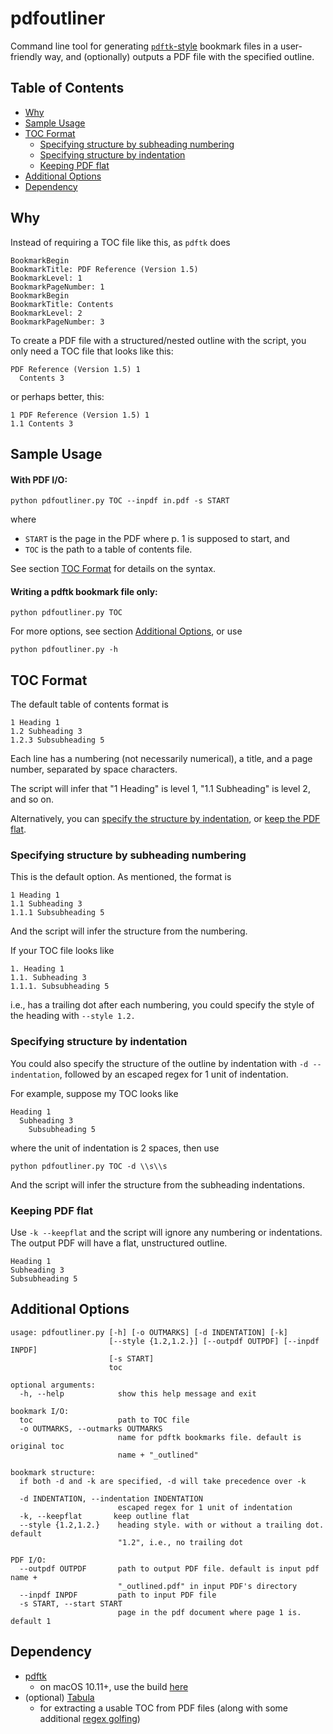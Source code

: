 # pdfoutliner
Command line tool for generating [`pdftk`-style](https://www.pdflabs.com/blog/export-and-import-pdf-bookmarks/) bookmark files in a user-friendly way, and (optionally) outputs a PDF file with the specified outline. 

## Table of Contents
<!-- MarkdownTOC -->

- [Why](#why)
- [Sample Usage](#sample-usage)
- [TOC Format](#toc-format)
    - [Specifying structure by subheading numbering](#specifying-structure-by-subheading-numbering)
    - [Specifying structure by indentation](#specifying-structure-by-indentation)
    - [Keeping PDF flat](#keeping-pdf-flat)
- [Additional Options](#additional-options)
- [Dependency](#dependency)

<!-- /MarkdownTOC -->

## Why
Instead of requiring a TOC file like this, as `pdftk` does

    BookmarkBegin
    BookmarkTitle: PDF Reference (Version 1.5)
    BookmarkLevel: 1
    BookmarkPageNumber: 1
    BookmarkBegin
    BookmarkTitle: Contents
    BookmarkLevel: 2
    BookmarkPageNumber: 3

To create a PDF file with a structured/nested outline with the script, you only need a TOC file that looks like this: 

    PDF Reference (Version 1.5) 1
      Contents 3

or perhaps better, this: 

    1 PDF Reference (Version 1.5) 1
    1.1 Contents 3


## Sample Usage

#### With PDF I/O:

    python pdfoutliner.py TOC --inpdf in.pdf -s START

where 

- `START` is the page in the PDF where p. 1 is supposed to start, and 
- `TOC` is the path to a table of contents file. 

See section [TOC Format](#toc-format) for details on the syntax. 

#### Writing a pdftk bookmark file only:

    python pdfoutliner.py TOC

For more options, see section [Additional Options](#additional-options), or use

    python pdfoutliner.py -h

## TOC Format
The default table of contents format is

    1 Heading 1
    1.2 Subheading 3
    1.2.3 Subsubheading 5

Each line has a numbering (not necessarily numerical), a title, and a page number, separated by space characters. 

The script will infer that "1 Heading" is level 1, "1.1 Subheading" is level 2, and so on. 

Alternatively, you can [specify the structure by indentation](#specifying-structure-by-indentation), or [keep the PDF flat](#keeping-pdf-flat). 

### Specifying structure by subheading numbering
This is the default option. As mentioned, the format is

    1 Heading 1
    1.1 Subheading 3
    1.1.1 Subsubheading 5

And the script will infer the structure from the numbering. 

If your TOC file looks like 

    1. Heading 1
    1.1. Subheading 3
    1.1.1. Subsubheading 5

i.e., has a trailing dot after each numbering, you could specify the style of the heading with `--style 1.2.`

### Specifying structure by indentation
You could also specify the structure of the outline by indentation with `-d --indentation`, followed by an escaped regex for 1 unit of indentation. 

For example, suppose my TOC looks like

    Heading 1
      Subheading 3
        Subsubheading 5

where the unit of indentation is 2 spaces, then use
    
    python pdfoutliner.py TOC -d \\s\\s

And the script will infer the structure from the subheading indentations. 

### Keeping PDF flat
Use `-k --keepflat` and the script will ignore any numbering or indentations. The output PDF will have a flat, unstructured outline. 

    Heading 1
    Subheading 3
    Subsubheading 5

## Additional Options
    usage: pdfoutliner.py [-h] [-o OUTMARKS] [-d INDENTATION] [-k]
                          [--style {1.2,1.2.}] [--outpdf OUTPDF] [--inpdf INPDF]
                          [-s START]
                          toc

    optional arguments:
      -h, --help            show this help message and exit

    bookmark I/O:
      toc                   path to TOC file
      -o OUTMARKS, --outmarks OUTMARKS
                            name for pdftk bookmarks file. default is original toc
                            name + "_outlined"

    bookmark structure:
      if both -d and -k are specified, -d will take precedence over -k

      -d INDENTATION, --indentation INDENTATION
                            escaped regex for 1 unit of indentation
      -k, --keepflat       keep outline flat
      --style {1.2,1.2.}    heading style. with or without a trailing dot. default
                            "1.2", i.e., no trailing dot

    PDF I/O:
      --outpdf OUTPDF       path to output PDF file. default is input pdf name +
                            "_outlined.pdf" in input PDF's directory
      --inpdf INPDF         path to input PDF file
      -s START, --start START
                            page in the pdf document where page 1 is. default 1

## Dependency

- [pdftk](https://www.pdflabs.com/tools/pdftk-server/)
    - on macOS 10.11+, use the build [here](https://www.pdflabs.com/tools/pdftk-the-pdf-toolkit/pdftk_server-2.02-mac_osx-10.11-setup.pkg)
- (optional) [Tabula](http://tabula.technology/)
    - for extracting a usable TOC from PDF files (along with some additional [regex golfing](https://xkcd.com/1313/))
